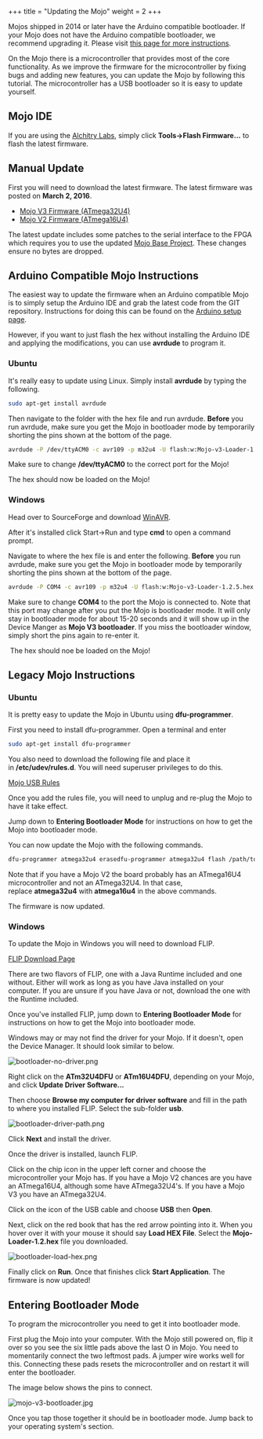 +++
title = "Updating the Mojo"
weight = 2
+++

Mojos shipped in 2014 or later have the Arduino compatible bootloader. If your Mojo does not have the Arduino compatible bootloader, we recommend upgrading it. Please visit [this page for more instructions](@/tutorials/mojo/mojo-bootloader.md).

On the Mojo there is a microcontroller that provides most of the core functionality. As we improve the firmware for the microcontroller by fixing bugs and adding new features, you can update the Mojo by following this tutorial. The microcontroller has a USB bootloader so it is easy to update yourself.

## Mojo IDE

If you are using the [Alchitry Labs](@/alchitry-labs.md), simply click **Tools->Flash Firmware...** to flash the latest firmware.

## Manual Update

First you will need to download the latest firmware. The latest firmware was posted on **March 2, 2016**.

- [Mojo V3 Firmware (ATmega32U4)](http://cdn.embeddedmicro.com/mojo-loader/Mojo-v3-Loader-1.2.6.hex)
- [Mojo V2 Firmware (ATmega16U4)](http://cdn.embeddedmicro.com/mojo-loader/Mojo-v2-Loader-1.2.6.hex)

The latest update includes some patches to the serial interface to the FPGA which requires you to use the updated [Mojo Base Project](https://github.com/embmicro/mojo-base-project/archive/master.zip). These changes ensure no bytes are dropped.

## Arduino Compatible Mojo Instructions

The easiest way to update the firmware when an Arduino compatible Mojo is to simply setup the Arduino IDE and grab the latest code from the GIT repository. Instructions for doing this can be found on the [Arduino setup page](@/tutorials/mojo/arduino-setup.md).

However, if you want to just flash the hex without installing the Arduino IDE and applying the modifications, you can use **avrdude** to program it.

### Ubuntu

It's really easy to update using Linux. Simply install **avrdude** by typing the following.

```bash
sudo apt-get install avrdude
```

Then navigate to the folder with the hex file and run avrdude. **Before** you run avrdude, make sure you get the Mojo in bootloader mode by temporarily shorting the pins shown at the bottom of the page.

```bash
avrdude -P /dev/ttyACM0 -c avr109 -p m32u4 -U flash:w:Mojo-v3-Loader-1.2.5.hex
```

Make sure to change **/dev/ttyACM0** to the correct port for the Mojo!

The hex should now be loaded on the Mojo!

### Windows

Head over to SourceForge and download [WinAVR](http://sourceforge.net/projects/winavr/).

After it's installed click Start->Run and type **cmd** to open a command prompt.

Navigate to where the hex file is and enter the following. **Before** you run avrdude, make sure you get the Mojo in bootloader mode by temporarily shorting the pins shown at the bottom of the page.

```bash
avrdude -P COM4 -c avr109 -p m32u4 -U flash:w:Mojo-v3-Loader-1.2.5.hex
```

Make sure to change **COM4** to the port the Mojo is connected to. Note that this port may change after you put the Mojo is bootloader mode. It will only stay in bootloader mode for about 15-20 seconds and it will show up in the Device Manger as **Mojo V3 bootloader**. If you miss the bootloader window, simply short the pins again to re-enter it.

 The hex should noe be loaded on the Mojo!

## Legacy Mojo Instructions

### Ubuntu

It is pretty easy to update the Mojo in Ubuntu using **dfu-programmer**.

First you need to install dfu-programmer. Open a terminal and enter

```bash
sudo apt-get install dfu-programmer
```

You also need to download the following file and place it in **/etc/udev/rules.d**. You will need superuser privileges to do this.

[Mojo USB Rules](http://cdn.embeddedmicro.com/mojo/99-mojo.rules)

Once you add the rules file, you will need to unplug and re-plug the Mojo to have it take effect. 

Jump down to **Entering Bootloader Mode** for instructions on how to get the Mojo into bootloader mode.

You can now update the Mojo with the following commands.

```bash
dfu-programmer atmega32u4 erasedfu-programmer atmega32u4 flash /path/to/hex/file/Mojo-Loader-1.2.5.hexdfu-programmer atmega32u4 start
```

Note that if you have a Mojo V2 the board probably has an ATmega16U4 microcontroller and not an ATmega32U4. In that case, replace **atmega32u4** with **atmega16u4** in the above commands.

The firmware is now updated.

### Windows

To update the Mojo in Windows you will need to download FLIP.

[FLIP Download Page](http://www.atmel.com/tools/FLIP.aspx)

There are two flavors of FLIP, one with a Java Runtime included and one without. Either will work as long as you have Java installed on your computer. If you are unsure if you have Java or not, download the one with the Runtime included.

Once you've installed FLIP, jump down to **Entering Bootloader Mode** for instructions on how to get the Mojo into bootloader mode.

Windows may or may not find the driver for your Mojo. If it doesn't, open the Device Manager. It should look similar to below.

![bootloader-no-driver.png](https://cdn.alchitry.com/mojo/bootloader-no-driver.png)

Right click on the **ATm32U4DFU** or **ATm16U4DFU**, depending on your Mojo, and click **Update Driver Software...** 

Then choose **Browse my computer for driver software** and fill in the path to where you installed FLIP. Select the sub-folder **usb**.

![bootloader-driver-path.png](https://cdn.alchitry.com/mojo/bootloader-driver-path.png)

Click **Next** and install the driver.

Once the driver is installed, launch FLIP.

Click on the chip icon in the upper left corner and choose the microcontroller your Mojo has. If you have a Mojo V2 chances are you have an ATmega16U4, although some have ATmega32U4's. If you have a Mojo V3 you have an ATmega32U4.

Click on the icon of the USB cable and choose **USB** then **Open**.

Next, click on the red book that has the red arrow pointing into it. When you hover over it with your mouse it should say **Load HEX File**. Select the **Mojo-Loader-1.2.hex** file you downloaded.

![bootloader-load-hex.png](https://cdn.alchitry.com/mojo/bootloader-load-hex.png)

Finally click on **Run**. Once that finishes click **Start Application**. The firmware is now updated!

## Entering Bootloader Mode

To program the microcontroller you need to get it into bootloader mode.

First plug the Mojo into your computer. With the Mojo still powered on, flip it over so you see the six little pads above the last O in Mojo. You need to momentarily connect the two leftmost pads. A jumper wire works well for this. Connecting these pads resets the microcontroller and on restart it will enter the bootloader.

The image below shows the pins to connect.

![mojo-v3-bootloader.jpg](https://cdn.alchitry.com/mojo/mojo-v3-bootloader.jpg)

Once you tap those together it should be in bootloader mode. Jump back to your operating system's section.